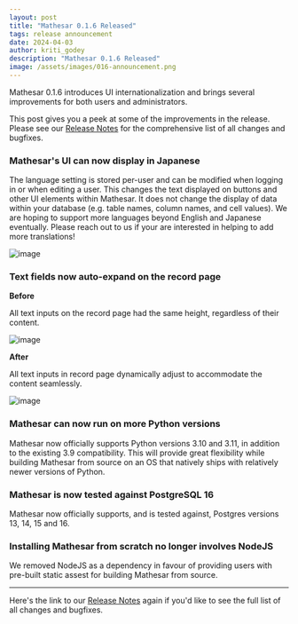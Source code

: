 ```yaml
---
layout: post
title: "Mathesar 0.1.6 Released"
tags: release announcement
date: 2024-04-03
author: kriti_godey
description: "Mathesar 0.1.6 Released"
image: /assets/images/016-announcement.png
---
```


Mathesar 0.1.6 introduces UI internationalization and brings several improvements for both users and administrators.

This post gives you a peek at some of the improvements in the release. Please see our [Release Notes](https://docs.mathesar.org/releases/0.1.6/) for the comprehensive list of all changes and bugfixes.

### Mathesar's UI can now display in Japanese

The language setting is stored per-user and can be modified when logging in or when editing a user. This changes the text displayed on buttons and other UI elements within Mathesar. It does not change the display of data within your database (e.g. table names, column names, and cell values). We are hoping to support more languages beyond English and Japanese eventually. Please reach out to us if your are interested in helping to add more translations! 

![image](https://github.com/mathesar-foundation/mathesar/assets/52523023/f100423a-922c-4b6c-ad22-3c16cd06afde)

### Text fields now auto-expand on the record page

**Before**

All text inputs on the record page had the same height, regardless of their content.

![image](https://github.com/mathesar-foundation/mathesar/assets/52523023/e6ded1de-7b81-49f9-9b2e-7a6311a22d4f)

**After**

All text inputs in record page dynamically adjust to accommodate the content seamlessly.

![image](https://github.com/mathesar-foundation/mathesar/assets/52523023/31e031cc-5c71-447f-9381-c4d6fae03b2d)

### Mathesar can now run on more Python versions

Mathesar now officially supports Python versions 3.10 and 3.11, in addition to the existing 3.9 compatibility. This will provide great flexibility while building Mathesar from source on an OS that natively ships with relatively newer versions of Python.

### Mathesar is now tested against PostgreSQL 16

Mathesar now officially supports, and is tested against, Postgres versions 13, 14, 15 and 16.

### Installing Mathesar from scratch no longer involves NodeJS

We removed NodeJS as a dependency in favour of providing users with pre-built static assest for building Mathesar from source.

----

Here's the link to our [Release Notes](https://docs.mathesar.org/releases/0.1.6/) again if you'd like to see the full list of all changes and bugfixes.

